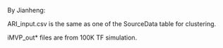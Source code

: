 By Jianheng: 

ARI_input.csv is the same as one of the SourceData table for clustering.

iMVP_out* files are from 100K TF simulation.
